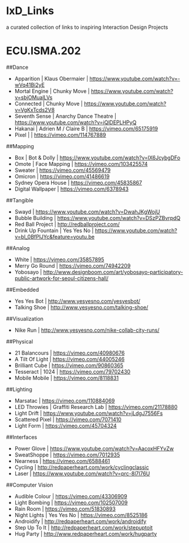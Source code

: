 # IxD_Links
a curated collection of links to inspiring Interaction Design Projects

ECU.ISMA.202
============

##Dance

* Apparition | Klaus Obermaier | https://www.youtube.com/watch?v=-wVq41Bi2yE
* Mortal Engine | Chunky Move | https://www.youtube.com/watch?v=sbjOMualLVs
* Connected | Chunky Move | https://www.youtube.com/watch?v=VgKxTcds2V8
* Seventh Sense | Anarchy Dance Theatre | https://www.youtube.com/watch?v=iQlDEPLHPyQ
* Hakanai | Adrien M / Claire B | https://vimeo.com/65175919
* Pixel | | https://vimeo.com/114767889

##Mapping

* Box | Bot & Dolly | https://www.youtube.com/watch?v=lX6JcybgDFo
* Omote | Face Mapping | https://vimeo.com/103425574
* Sweater | https://vimeo.com/45569479
* Omicron | https://vimeo.com/41486619
* Sydney Opera House | https://vimeo.com/45835867
* Digital Wallpaper | https://vimeo.com/6378943

##Tangible

* Swayd | https://www.youtube.com/watch?v=DwahJKgWojU
* Bubble Building | https://www.youtube.com/watch?v=DSzPZBvrpdQ
* Red Ball Project | http://redballproject.com/
* Drink Up Fountain | Yes Yes No | https://www.youtube.com/watch?v=bl_0BfPlJYc&feature=youtu.be

##Analog

* White | https://vimeo.com/35857895
* Merry Go Round | https://vimeo.com/74942209
* Yobosayo | http://www.designboom.com/art/yobosayo-participatory-public-artwork-for-seoul-citizens-hall/


##Embedded

* Yes Yes Bot | http://www.yesyesno.com/yesyesbot/
* Talking Shoe | http://www.yesyesno.com/talking-shoe/

##Visualization

* Nike Run | http://www.yesyesno.com/nike-collab-city-runs/


##Physical

* 21 Balancours | https://vimeo.com/40980676
* A Tilt Of Light | https://vimeo.com/44005246
* Brilliant Cube | https://vimeo.com/90860365
* Tesseract | 1024 | https://vimeo.com/79702430
* Mobile Mobile | https://vimeo.com/8118831

##Lighting

* Marsatac | https://vimeo.com/110884069
* LED Throwies | Graffiti Research Lab | https://vimeo.com/21178880
* Light Drift | https://www.youtube.com/watch?v=jLdgJ7556Fs
* Scattered Pixel | https://vimeo.com/7071410
* Light Form | https://vimeo.com/45704324

##Interfaces

* Power Glove | https://www.youtube.com/watch?v=AacoxHFYvZw
* SweatShoppe | https://vimeo.com/7012935
* Nearness | https://vimeo.com/6588461
* Cycling | http://redpaperheart.com/work/cyclingclassic
* Laser | https://www.youtube.com/watch?v=prc-8l7I76U


##Computer Vision

* Audible Colour | https://vimeo.com/43306909
* Light Bombing | https://vimeo.com/102507009
* Rain Room | https://vimeo.com/51830893
* Night Lights | Yes Yes No | https://vimeo.com/8525186
* Androidify | http://redpaperheart.com/work/androidify
* Step Up To It | http://redpaperheart.com/work/stepuptoit
* Hug Party | http://www.redpaperheart.com/work/hugparty
